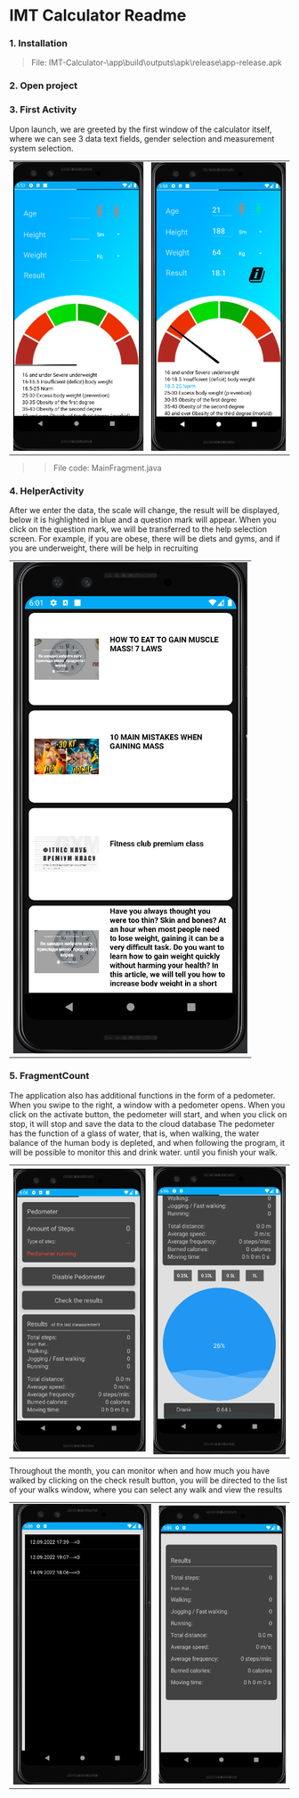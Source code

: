 # IMT Calculator Readme



### 1. Installation

>File: IMT-Calculator-\app\build\outputs\apk\release\app-release.apk
### 2. Open project

### 3. First Activity
Upon launch, we are greeted by the first window of the calculator itself, where we can see 3 data text fields, gender selection and measurement system selection.
<table>
  <tr>
    <td><img src="app\src\main\res\drawable-v24\screen\firstFragment.png"></td>
    <td><img src="app\src\main\res\drawable-v24\screen\first2.png"></td>
  </tr>
</table>

> > File code: MainFragment.java 

### 4. HelperActivity
After we enter the data, the scale will change, the result will be displayed, below it is highlighted in blue and a question mark will appear.
When you click on the question mark, we will be transferred to the help selection screen. For example, if you are obese, there will be diets and gyms, and if you are underweight, there will be help in recruiting

<table>
  <tr>
    <td><img src="app\src\main\res\drawable-v24\screen\helper.png"></td>
  </tr>
</table>

### 5. FragmentCount
The application also has additional functions in the form of a pedometer. When you swipe to the right, a window with a pedometer opens.
When you click on the activate button, the pedometer will start, and when you click on stop, it will stop and save the data to the cloud database
The pedometer has the function of a glass of water, that is, when walking, the water balance of the human body is depleted, and when following the program, it will be possible to monitor this and drink water. until you finish your walk.
<table>
  <tr>
    <td><img src="app\src\main\res\drawable-v24\screen\count.png"></td>
<td><img src="app\src\main\res\drawable-v24\screen\water.png"></td>
  </tr>
</table>
Throughout the month, you can monitor when and how much you have walked by clicking on the check result button, you will be directed to the list of your walks window, where you can select any walk and view the results
<table>
  <tr>
    <td><img src="app\src\main\res\drawable-v24\screen\check1.png"></td>
<td><img src="app\src\main\res\drawable-v24\screen\check2.png"></td>
  </tr>
</table>